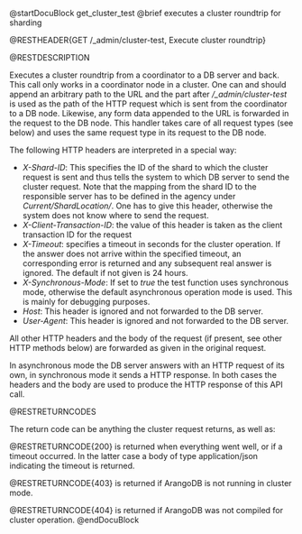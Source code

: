 
@startDocuBlock get_cluster_test
@brief executes a cluster roundtrip for sharding

@RESTHEADER{GET /_admin/cluster-test, Execute cluster roundtrip}

@RESTDESCRIPTION

Executes a cluster roundtrip from a coordinator to a DB server and
back. This call only works in a coordinator node in a cluster.
One can and should append an arbitrary path to the URL and the
part after */_admin/cluster-test* is used as the path of the HTTP
request which is sent from the coordinator to a DB node. Likewise,
any form data appended to the URL is forwarded in the request to the
DB node. This handler takes care of all request types (see below)
and uses the same request type in its request to the DB node.

The following HTTP headers are interpreted in a special way:

  - *X-Shard-ID*: This specifies the ID of the shard to which the
    cluster request is sent and thus tells the system to which DB server
    to send the cluster request. Note that the mapping from the
    shard ID to the responsible server has to be defined in the
    agency under *Current/ShardLocation/<shardID>*. One has to give
    this header, otherwise the system does not know where to send
    the request.
  - *X-Client-Transaction-ID*: the value of this header is taken
    as the client transaction ID for the request
  - *X-Timeout*: specifies a timeout in seconds for the cluster
    operation. If the answer does not arrive within the specified
    timeout, an corresponding error is returned and any subsequent
    real answer is ignored. The default if not given is 24 hours.
  - *X-Synchronous-Mode*: If set to *true* the test function uses
    synchronous mode, otherwise the default asynchronous operation
    mode is used. This is mainly for debugging purposes.
  - *Host*: This header is ignored and not forwarded to the DB server.
  - *User-Agent*: This header is ignored and not forwarded to the DB
    server.

All other HTTP headers and the body of the request (if present, see
other HTTP methods below) are forwarded as given in the original request.

In asynchronous mode the DB server answers with an HTTP request of its
own, in synchronous mode it sends a HTTP response. In both cases the
headers and the body are used to produce the HTTP response of this
API call.

@RESTRETURNCODES

The return code can be anything the cluster request returns, as well as:

@RESTRETURNCODE{200}
is returned when everything went well, or if a timeout occurred. In the
latter case a body of type application/json indicating the timeout
is returned.

@RESTRETURNCODE{403}
is returned if ArangoDB is not running in cluster mode.

@RESTRETURNCODE{404}
is returned if ArangoDB was not compiled for cluster operation.
@endDocuBlock

